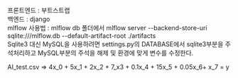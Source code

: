 프론트엔드 : 부트스트랩  
백엔드 : django<br>
mlflow 사용법 : mlflow db 폴더에서 mlflow server --backend-store-uri sqlite:///mlflow.db --default-artifact-root ./artifacts<br>
Sqlite3 대신 MySQL을 사용하려면 settings.py의 DATABASE에서 sqlite3부분을 주석처리하고 MySQL부분의 주석을 해제 및 환경에 맞게 변수를 수정한다.<br>

AI_test.csv => 4x_0 + 5x_1 + 2x_2 + 7_x3 + 0.1x_4 + 15x_5 + 0.05x_6+ x_7 = y<br>
